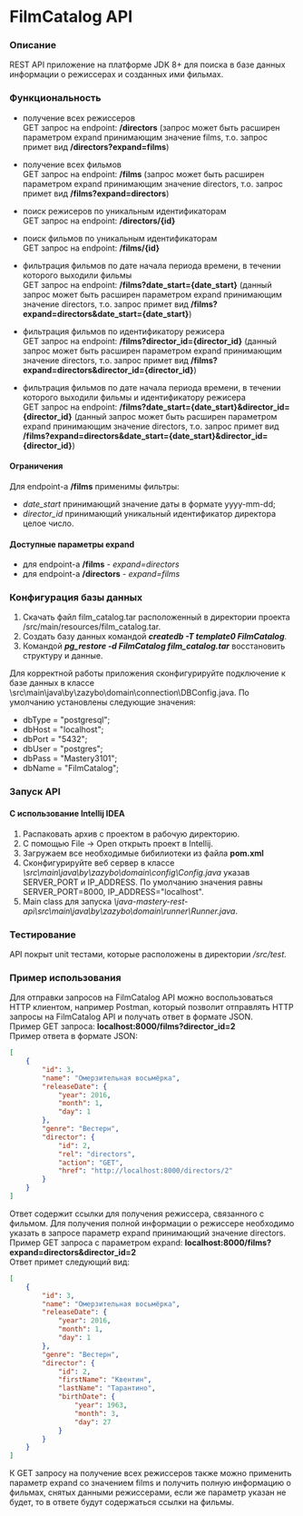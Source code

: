 # FilmCatalog API
### Описание
REST API приложение на платформе JDK 8+ для поиска в базе данных
информации о режиссерах и созданных ими фильмах.

### Функциональность
- получение всех режиссеров  
GET запрос на endpoint: **/directors** (запрос может быть расширен параметром expand принимающим значение films, т.о. запрос примет вид 
**/directors?expand=films**)

- получение всех фильмов  
GET запрос на endpoint: **/films** (запрос может быть расширен параметром expand принимающим значение directors, т.о. запрос примет вид 
**/films?expand=directors**)

- поиск режисеров по уникальным идентификаторам  
GET запрос на endpoint: **/directors/{id}**

- поиск фильмов по уникальным идентификаторам  
GET запрос на endpoint: **/films/{id}**

- фильтрация фильмов по дате начала периода времени, в течении которого выходили фильмы  
GET запрос на endpoint: **/films?date_start={date_start}** (данный запрос может быть расширен параметром expand принимающим значение directors, т.о. запрос примет вид 
**/films?expand=directors&date_start={date_start}**)

- фильтрация фильмов по идентификатору режисера  
GET запрос на endpoint: **/films?director_id={director_id}** (данный запрос может быть расширен параметром expand принимающим значение directors, т.о. запрос примет вид 
**/films?expand=directors&director_id={director_id}**)

- фильтрация фильмов по дате начала периода времени, в течении которого выходили фильмы и идентификатору режисера  
GET запрос на endpoint: **/films?date_start={date_start}&director_id={director_id}**  (данный запрос может быть расширен параметром expand 
принимающим значение directors, т.о. запрос примет вид  
**/films?expand=directors&date_start={date_start}&director_id={director_id}**)

#### Ограничения
Для endpoint-а **/films** применимы фильтры:
- _date_start_ принимающий значение даты в формате yyyy-mm-dd;
- _director_id_ принимающий уникальный идентификатор директора целое число.  

#### Доступные параметры expand
- для endpoint-а **/films** - _expand=directors_
- для endpoint-а **/directors** - _expand=films_
  
  
### Конфигурация базы данных
1. Скачать файл film_catalog.tar расположенный в директории проекта /src/main/resources/film_catalog.tar.
2. Создать базу данных командой **_createdb -T template0 FilmCatalog_**.
3. Командой **_pg_restore -d FilmCatalog film_catalog.tar_** восстановить структуру и данные.

Для корректной работы приложения сконфигурируйте подключение к базе данных в классе \src\main\java\by\zazybo\domain\connection\DBConfig.java. По умолчанию установлены следующие значения:
- dbType = "postgresql";
- dbHost = "localhost";
- dbPort = "5432";
- dbUser = "postgres";
- dbPass = "Mastery3101";
- dbName = "FilmCatalog";

### Запуск API
#### С использование Intellij IDEA
1. Распаковать архив с проектом в рабочую директорию.
2. C помощью File -> Open открыть проект в Intellij.
3. Загружаем все необходимые бибилиотеки из файла **pom.xml**
4. Сконфигурируйте веб сервер в классе _\src\main\java\by\zazybo\domain\config\Config.java_ указав SERVER_PORT и IP_ADDRESS. По умолчанию значения равны SERVER_PORT=8000,
IP_ADDRESS="localhost".
5. Main class для запуска _\java-mastery-rest-api\src\main\java\by\zazybo\domain\runner\Runner.java_.

### Тестирование
API покрыт unit тестами, которые расположены в директории _/src/test_.

### Пример использования
Для отправки запросов на FilmCatalog API можно воспользоваться HTTP клиентом, например Postman, который позволит отправлять HTTP запросы на FilmCatalog API и получать ответ в формате JSON.  
Пример GET запроса: **localhost:8000/films?director_id=2**  
Пример ответа в формате JSON:  
```json
[
    {
        "id": 3,
        "name": "Омерзительная восьмёрка",
        "releaseDate": {
            "year": 2016,
            "month": 1,
            "day": 1
        },
        "genre": "Вестерн",
        "director": {
            "id": 2,
            "rel": "directors",
            "action": "GET",
            "href": "http://localhost:8000/directors/2"
        }
    }
]
```
Ответ содержит ссылки для получения режиссера, связанного с фильмом.
Для получения полной информации о режиссере необходимо указать в запросе параметр expand принимающий значение directors.  
Пример GET запроса с параметром expand: **localhost:8000/films?expand=directors&director_id=2**  
Ответ примет следующий вид:
```json
[
    {
        "id": 3,
        "name": "Омерзительная восьмёрка",
        "releaseDate": {
            "year": 2016,
            "month": 1,
            "day": 1
        },
        "genre": "Вестерн",
        "director": {
            "id": 2,
            "firstName": "Квентин",
            "lastName": "Тарантино",
            "birthDate": {
                "year": 1963,
                "month": 3,
                "day": 27
            }
        }
    }
]
````
К GET запросу на получение всех режиссеров также можно применить параметр expand со значением films и получить полную информацию о фильмах, снятых данными режиссерами, eсли же параметр указан не будет, то в ответе будут содержаться ссылки на фильмы. 

